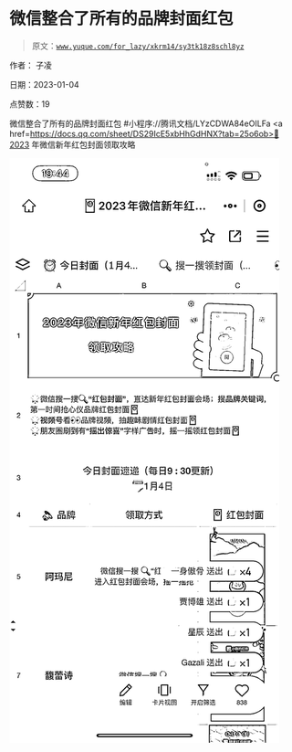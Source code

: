 # 微信整合了所有的品牌封面红包

> 原文：[`www.yuque.com/for_lazy/xkrm14/sy3tk18z8schl8yz`](https://www.yuque.com/for_lazy/xkrm14/sy3tk18z8schl8yz)



作者： 子凌 

日期：2023-01-04 

点赞数：19 

微信整合了所有的品牌封面红包 #小程序://腾讯文档/LYzCDWA84eOILFa <a href=https://docs.qq.com/sheet/DS29IcE5xbHhGdHNX?tab=25o6ob>🧧2023 年微信新年红包封面领取攻略 

![](img/cd9ae03c6649a722eeddc08627b816fd.png) 

